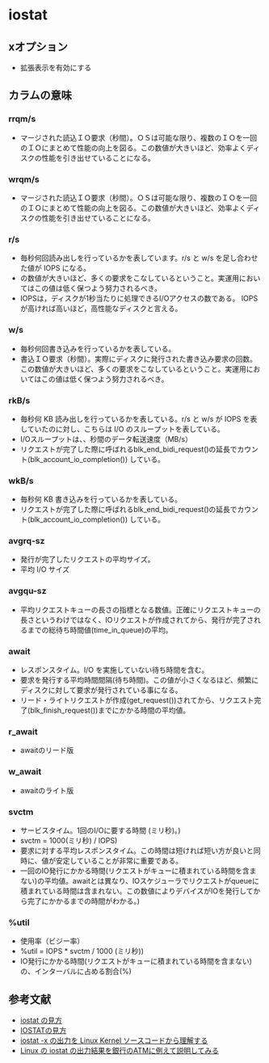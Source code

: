 # iostat
## xオプション
* 拡張表示を有効にする

## カラムの意味
### rrqm/s
* マージされた読込ＩＯ要求（秒間）。ＯＳは可能な限り、複数のＩＯを一回のＩＯにまとめて性能の向上を図る。この数値が大きいほど、効率よくディスクの性能を引き出せていることになる。

### wrqm/s
* マージされた読込ＩＯ要求（秒間）。ＯＳは可能な限り、複数のＩＯを一回のＩＯにまとめて性能の向上を図る。この数値が大きいほど、効率よくディスクの性能を引き出せていることになる。

### r/s
* 毎秒何回読み出しを行っているかを表しています。r/s と w/s を足し合わせた値が IOPS になる。
* の数値が大きいほど、多くの要求をこなしているということ。実運用においてはこの値は低く保つよう努力されるべき。
* IOPSは，ディスクが1秒当たりに処理できるI/Oアクセスの数である。 IOPSが高ければ高いほど，高性能なディスクと言える。

### w/s
* 毎秒何回書き込みを行っているかを表している。
* 書込ＩＯ要求（秒間）。実際にディスクに発行された書き込み要求の回数。この数値が大きいほど、多くの要求をこなしているということ。実運用においてはこの値は低く保つよう努力されるべき。

### rkB/s
* 毎秒何 KB 読み出しを行っているかを表している。r/s と w/s が IOPS を表していたのに対し、こちらは I/O のスループットを表している。
* I/Oスループットは、、秒間のデータ転送速度（MB/s）
* リクエストが完了した際に呼ばれるblk_end_bidi_request()の延長でカウント(blk_account_io_completion()) している。

### wkB/s
* 毎秒何 KB 書き込みを行っているかを表している。
* リクエストが完了した際に呼ばれるblk_end_bidi_request()の延長でカウント(blk_account_io_completion()) している。

### avgrq-sz
* 発行が完了したリクエストの平均サイズ。
* 平均 I/O サイズ

### avgqu-sz
* 平均リクエストキューの長さの指標となる数値。正確にリクエストキューの長さというわけではなく、IOリクエストが作成されてから、発行が完了されるまでの総待ち時間値(time_in_queue)の平均。

### await
* レスポンスタイム。I/O を実施していない待ち時間を含む。
* 要求を発行する平均時間間隔(待ち時間)。この値が小さくなるほど、頻繁にディスクに対して要求が発行されている事になる。
* リード・ライトリクエストが作成(get_request())されてから、リクエスト完了(blk_finish_request())までにかかる時間の平均値。

### r_await
* awaitのリード版

### w_await
* awaitのライト版

### svctm
* サービスタイム。1回のI/Oに要する時間 (ミリ秒)。)
* svctm = 1000(ミリ秒) / IOPS)
* 要求に対する平均レスポンスタイム。この時間は短ければ短い方が良いと同時に、値が安定していることが非常に重要である。
* 一回のIO発行にかかる時間(リクエストがキューに積まれている時間を含まない)の平均値。awaitとは異なり、IOスケジューラでリクエストがqueueに積まれている時間は含まれない。この数値によりデバイスがIOを発行してから完了にかかるまでの時間がわかる。)

### %util
* 使用率（ビジー率）
* %util = IOPS * svctm / 1000 (ミリ秒))
* IO発行にかかる時間(リクエストがキューに積まれている時間を含まない)の、インターバルに占める割合(%)

## 参考文献
* [iostat の見方](http://d.hatena.ne.jp/yohei-a/20110711/1310396665)
* [IOSTATの見方](http://wktm.jp/archives/901)
* [iostat -x の出力を Linux Kernel ソースコードから理解する](http://blog.etsukata.com/2013/10/iostat-x-linux-kernel.html)
* [Linux の iostat の出力結果を銀行のATMに例えて説明してみる](http://d.hatena.ne.jp/yohei-a/20111203/1322909311)

